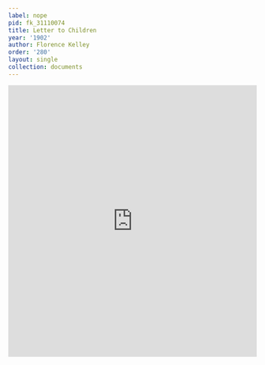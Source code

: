 ```yaml
---
label: nope
pid: fk_31110074
title: Letter to Children
year: '1902'
author: Florence Kelley
order: '280'
layout: single
collection: documents
---
```

<iframe src="https://northwestern.app.box.com/embed/s/j364nx92dwhck12sgagcwe9nub82jo2c?sortColumn=date&view=list" width="100%" height="550" frameborder="0" allowfullscreen webkitallowfullscreen msallowfullscreen></iframe>

